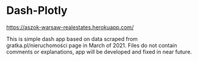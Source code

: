 # Dash-Plotly

https://aszok-warsaw-realestates.herokuapp.com/

This is simple dash app based on data scraped from gratka.pl/nieruchomości page in March of 2021.
Files do not contain comments or explanations, app will be developed and fixed in near future.
